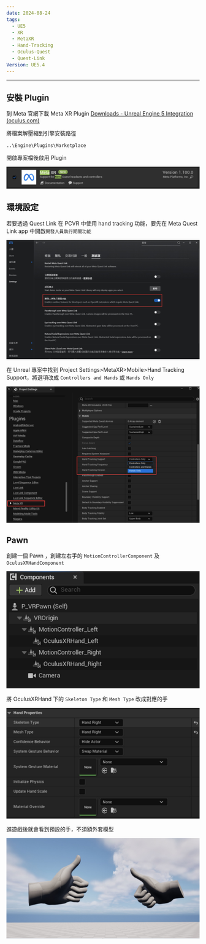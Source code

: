```yaml
---
date: 2024-08-24
tags:
  - UE5
  - XR
  - MetaXR
  - Hand-Tracking
  - Oculus-Quest
  - Quest-Link
Version: UE5.4
---
```

---
## 安裝 Plugin
到 Meta 官網下載 Meta XR Plugin
 [Downloads - Unreal Engine 5 Integration (oculus.com)](https://developer.oculus.com/downloads/package/unreal-engine-5-integration/)

將檔案解壓縮到引擎安裝路徑
```
..\Engine\Plugins\Marketplace
```

開啟專案檔後啟用 Plugin

![screenshot 2024-08-27 at 6.26.39 PM](https://raw.githubusercontent.com/agin0634/DuriShen_DevNote/main/_Archives/Images/screenshot%202024-08-27%20at%206.26.39%20PM.jpg)
<br>
## 環境設定
若要透過 Quest Link 在 PCVR 中使用 hand tracking 功能，要先在 Meta Quest Link app 中開啟`開發人員執行期間功能`

![screenshot 2024-08-27 at 6.29.15 PM](https://raw.githubusercontent.com/agin0634/DuriShen_DevNote/main/_Archives/Images/screenshot%202024-08-27%20at%206.29.15%20PM.jpg)

在 Unreal 專案中找到 Project Settings>MetaXR>Mobile>Hand Tracking Support，將選項改成 `Controllers and Hands` 或 `Hands Only`

![screenshot 2024-08-27 at 6.30.11 PM](https://raw.githubusercontent.com/agin0634/DuriShen_DevNote/main/_Archives/Images/screenshot%202024-08-27%20at%206.30.11%20PM.jpg)
<br>
## Pawn
創建一個 Pawn ，創建左右手的 `MotionControllerComponent` 及 `OculusXRHandComponent`

![screenshot 2024-08-28 at 12.05.49 PM | 500](https://raw.githubusercontent.com/agin0634/DuriShen_DevNote/main/_Archives/Images/screenshot%202024-08-28%20at%2012.05.49%20PM.jpg)

將 OculusXRHand 下的 `Skeleton Type` 和 `Mesh Type` 改成對應的手

![screenshot 2024-08-28 at 12.07.09 PM](https://raw.githubusercontent.com/agin0634/DuriShen_DevNote/main/_Archives/Images/screenshot%202024-08-28%20at%2012.07.09%20PM.jpg)

進遊戲後就會看到預設的手，不須額外套模型

![screenshot 2024-08-28 at 12.07.51 PM](https://raw.githubusercontent.com/agin0634/DuriShen_DevNote/main/_Archives/Images/screenshot%202024-08-28%20at%2012.07.51%20PM.jpg)